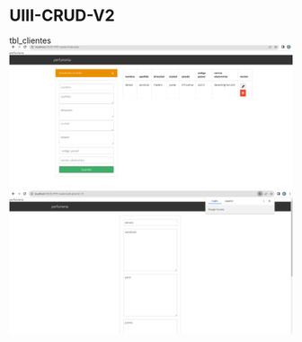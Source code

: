 # UIII-CRUD-V2
tbl_clientes
![](https://github.com/Dereck1016/UIII-CRUD-V2/blob/48bd658ee4c618ef855e0320f50126c9c510d59c/images/Captura%20de%20pantalla%202023-11-13%20132013.png)
![](https://github.com/Dereck1016/UIII-CRUD-V2/blob/7874820d9550f02660d56d28c70411096a5b7cfd/images/Captura%20de%20pantalla%202023-11-13%20132117.png)
